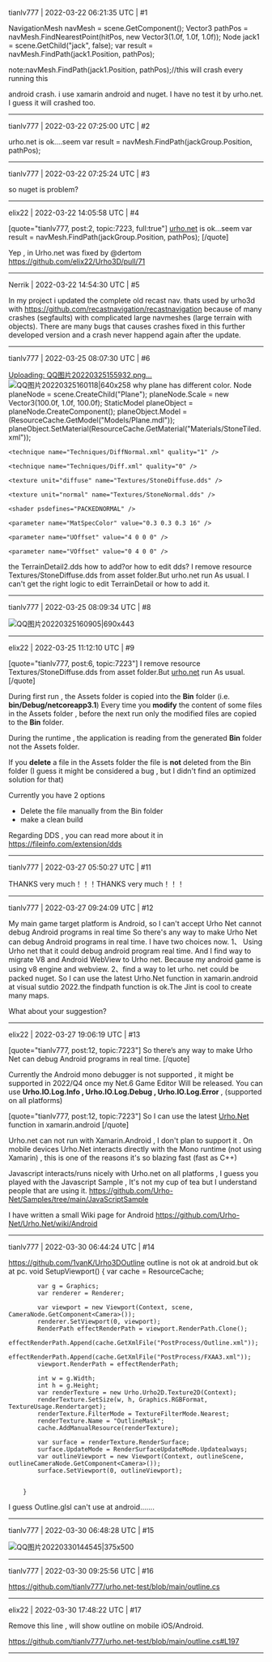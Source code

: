 tianlv777 | 2022-03-22 06:21:35 UTC | #1

NavigationMesh navMesh = scene.GetComponent<NavigationMesh>();
Vector3 pathPos = navMesh.FindNearestPoint(hitPos, new Vector3(1.0f, 1.0f, 1.0f));
Node jack1 = scene.GetChild("jack", false);
var result = navMesh.FindPath(jack1.Position, pathPos);


note:navMesh.FindPath(jack1.Position, pathPos);//this will crash every running this


android crash.
i use xamarin android and nuget.
I have no test it by urho.net. I guess it will crashed too.

-------------------------

tianlv777 | 2022-03-22 07:25:00 UTC | #2

urho.net is ok....seem
   	var result = navMesh.FindPath(jackGroup.Position, pathPos);

-------------------------

tianlv777 | 2022-03-22 07:25:24 UTC | #3

so nuget is problem?

-------------------------

elix22 | 2022-03-22 14:05:58 UTC | #4

[quote="tianlv777, post:2, topic:7223, full:true"]
[urho.net](http://urho.net) is ok…seem
var result = navMesh.FindPath(jackGroup.Position, pathPos);
[/quote]

Yep , in Urho.net was fixed by @dertom 
https://github.com/elix22/Urho3D/pull/71

-------------------------

Nerrik | 2022-03-22 14:54:30 UTC | #5

In my project i updated the complete old recast nav. thats used by urho3d with https://github.com/recastnavigation/recastnavigation because of many crashes (segfaults) with complicated large navmeshes (large terrain with objects). There are many bugs that causes crashes fixed in this further developed version and a crash never happend again after the update.

-------------------------

tianlv777 | 2022-03-25 08:07:30 UTC | #6

[Uploading: QQ图片20220325155932.png...]()
![QQ图片20220325160118|640x258](upload://9pbXElSGVPMlFNKybyQUpVdFPq.png)
why plane has different color.
            Node planeNode = scene.CreateChild("Plane");
            planeNode.Scale = new Vector3(100.0f, 1.0f, 100.0f);
            StaticModel planeObject = planeNode.CreateComponent<StaticModel>();
            planeObject.Model = (ResourceCache.GetModel("Models/Plane.mdl"));
           planeObject.SetMaterial(ResourceCache.GetMaterial("Materials/StoneTiled.xml"));

<material>

    <technique name="Techniques/DiffNormal.xml" quality="1" />

    <technique name="Techniques/Diff.xml" quality="0" />

    <texture unit="diffuse" name="Textures/StoneDiffuse.dds" />

    <texture unit="normal" name="Textures/StoneNormal.dds" />

    <shader psdefines="PACKEDNORMAL" />

    <parameter name="MatSpecColor" value="0.3 0.3 0.3 16" />

    <parameter name="UOffset" value="4 0 0 0" />

    <parameter name="VOffset" value="0 4 0 0" />

</material>

the  TerrainDetail2.dds how to add?or how to edit dds?
I remove resource Textures/StoneDiffuse.dds from asset folder.But urho.net run As usual.
I can't get the right logic to edit TerrainDetail or how to add it.

-------------------------

tianlv777 | 2022-03-25 08:09:34 UTC | #8

![QQ图片20220325160905|690x443](upload://lgnSXLdU7kSYSIHMiBtSIyKlZQJ.jpeg)

-------------------------

elix22 | 2022-03-25 11:12:10 UTC | #9

[quote="tianlv777, post:6, topic:7223"]
I remove resource Textures/StoneDiffuse.dds from asset folder.But [urho.net](http://urho.net) run As usual.
[/quote]

During first run , the Assets folder is copied into the **Bin** folder (i.e. **bin/Debug/netcoreapp3.1**) 
Every time you **modify** the content of some files in the Assets folder , before the next run only the modified files are copied to the **Bin** folder.

During the runtime , the application is reading from the generated **Bin** folder not the Assets folder.


If you **delete** a file in the Assets folder the file is **not** deleted from the Bin folder (I guess it might be considered a bug , but I didn't find an optimized solution for that)

Currently you have 2 options 
- Delete the file manually from the Bin folder
- make a clean build 

Regarding DDS  , you can read more about it in 
https://fileinfo.com/extension/dds

-------------------------

tianlv777 | 2022-03-27 05:50:27 UTC | #11

THANKS very much！！！THANKS very much！！！

-------------------------

tianlv777 | 2022-03-27 09:24:09 UTC | #12

My main game target platform is Android, so I can't accept Urho Net cannot debug Android programs in real time
So there's any way to make Urho Net can debug Android programs in real time.
I have two choices now.
1、 Using Urho net that it could debug android program real time. And I find way to migrate V8 and Android WebView to Urho net. Because my android game is using v8 engine and webview.
2、find a way to let urho. net could be packed nuget. So I can use the latest Urho.Net function in xamarin.android at visual sutdio 2022.the findpath function is ok.The Jint is cool to create many maps.

What about your suggestion?

-------------------------

elix22 | 2022-03-27 19:06:19 UTC | #13

[quote="tianlv777, post:12, topic:7223"]
So there’s any way to make Urho Net can debug Android programs in real time.
[/quote]

Currently the Android mono debugger is not supported  , it might be supported in 2022/Q4 once my Net.6 Game Editor Will be released.
You can use **Urho.IO.Log.Info , Urho.IO.Log.Debug , Urho.IO.Log.Error** , (supported on all platforms)

[quote="tianlv777, post:12, topic:7223"]
So I can use the latest [Urho.Net](http://urho.net/) function in xamarin.android
[/quote]

Urho.net can not  run with Xamarin.Android , I don't plan to support it .
On mobile devices Urho.Net  interacts directly with the Mono runtime (not using Xamarin) , this is one of the reasons it's so blazing fast (fast as C++)

Javascript interacts/runs nicely with Urho.net on all platforms , I guess you played with the Javascript Sample , It's not my cup of tea but I understand people that are using it.
https://github.com/Urho-Net/Samples/tree/main/JavaScriptSample

I have written a small Wiki page for Android
https://github.com/Urho-Net/Urho.Net/wiki/Android

-------------------------

tianlv777 | 2022-03-30 06:44:24 UTC | #14

https://github.com/1vanK/Urho3DOutline
outline is not ok at android.but ok at pc.
  void SetupViewport()
        {
            var cache = ResourceCache;

            var g = Graphics;
            var renderer = Renderer;

            var viewport = new Viewport(Context, scene, CameraNode.GetComponent<Camera>());
            renderer.SetViewport(0, viewport);
            RenderPath effectRenderPath = viewport.RenderPath.Clone();
            effectRenderPath.Append(cache.GetXmlFile("PostProcess/Outline.xml"));
            effectRenderPath.Append(cache.GetXmlFile("PostProcess/FXAA3.xml"));
            viewport.RenderPath = effectRenderPath;

            int w = g.Width;
            int h = g.Height;
            var renderTexture = new Urho.Urho2D.Texture2D(Context);
            renderTexture.SetSize(w, h, Graphics.RGBFormat, TextureUsage.Rendertarget);
            renderTexture.FilterMode = TextureFilterMode.Nearest;
            renderTexture.Name = "OutlineMask";
            cache.AddManualResource(renderTexture);

            var surface = renderTexture.RenderSurface;
            surface.UpdateMode = RenderSurfaceUpdateMode.Updatealways;
            var outlineViewport = new Viewport(Context, outlineScene, outlineCameraNode.GetComponent<Camera>());
            surface.SetViewport(0, outlineViewport);


        }

I guess Outline.glsl can't use at android.......

-------------------------

tianlv777 | 2022-03-30 06:48:28 UTC | #15

![QQ图片20220330144545|375x500](upload://3YbzG9foivdhHyekXH1igSvrYeE.jpeg)

-------------------------

tianlv777 | 2022-03-30 09:25:56 UTC | #16

https://github.com/tianlv777/urho.net-test/blob/main/outline.cs

-------------------------

elix22 | 2022-03-30 17:48:22 UTC | #17

Remove this line , will show outline on mobile iOS/Android.

https://github.com/tianlv777/urho.net-test/blob/main/outline.cs#L197

-------------------------

